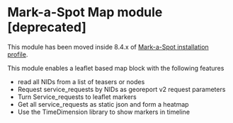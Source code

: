 # Mark-a-Spot Map module [deprecated]
This module has been moved inside 8.4.x of [Mark-a-Spot installation profile](github.com/markaspot/markaspot).

This module enables a leaflet based map block with the following features
- read all NIDs from a list of teasers or nodes
- Request service_requests by NIDs as georeport v2 request parameters
- Turn Service_requests to leaflet markers
- Get all service_requests as static json and form a heatmap
- Use the TimeDimension library to show markers in timeline

